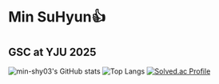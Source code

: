 # Min SuHyun👍
## GSC at YJU 2025

![min-shy03's GitHub stats](https://github-readme-stats.vercel.app/api?username=min-shy03&show_icons=true&theme=onedark)
![Top Langs](https://github-readme-stats.vercel.app/api/top-langs/?username=min-shy03&theme=onedark)
[![Solved.ac Profile](http://mazassumnida.wtf/api/generate_badge?boj=alstngusqkqh)](https://solved.ac/alstngusqkqh)
